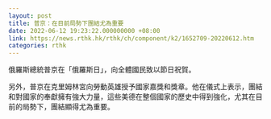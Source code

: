 ```yaml
---
layout: post
title: 普京：在目前局勢下團結尤為重要
date: 2022-06-12 19:23:22.000000000 +08:00
link: https://news.rthk.hk/rthk/ch/component/k2/1652709-20220612.htm
categories: rthk
---
```


俄羅斯總統普京在「俄羅斯日」，向全體國民致以節日祝賀。

另外，普京在克里姆林宮向勞動英雄授予國家嘉獎和獎章。他在儀式上表示，團結和對國家的奉獻擁有強大力量，這些美德在整個國家的歷史中得到強化，尤其在目前的局勢下，團結顯得尤為重要。
